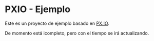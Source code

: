 # PXIO - Ejemplo

Este es un proyecto de ejemplo basado en [PX.IO](https://pxio-docs.vercel.app).

De momento está icompleto, pero con el tiempo se irá actualizando.